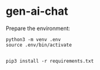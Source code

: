 # gen-ai-chat

Prepare the environment:

```
python3 -m venv .env
source .env/bin/activate


pip3 install -r requirements.txt
```